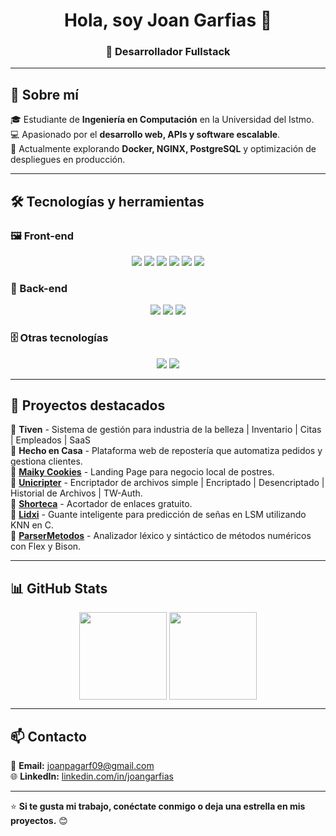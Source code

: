 <h1 align="center">Hola, soy Joan Garfias 👋</h1>
<h3 align="center">🚀 Desarrollador Fullstack</h3>

---

## 🚀 Sobre mí  
🎓 Estudiante de **Ingeniería en Computación** en la Universidad del Istmo.  
💻 Apasionado por el **desarrollo web, APIs y software escalable**.     
🌱 Actualmente explorando **Docker, NGINX, PostgreSQL** y optimización de despliegues en producción.  

---

## 🛠️ Tecnologías y herramientas  

### 🖼️ Front-end
<p align="center">
  <img src="https://img.shields.io/badge/CSS3-%231572B6.svg?style=for-the-badge&logo=css3&logoColor=white" /> 
  <img src="https://img.shields.io/badge/Tailwind_CSS-%2306B6D4.svg?style=for-the-badge&logo=tailwind-css&logoColor=white" /> 
  <img src="https://img.shields.io/badge/TypeScript-%23007ACC.svg?style=for-the-badge&logo=typescript&logoColor=white" />
  <img src="https://img.shields.io/badge/Vue.js-%2335495e.svg?style=for-the-badge&logo=vue.js&logoColor=%234FC08D" /> 
  <img src="https://img.shields.io/badge/Nuxt-%2335495e.svg?style=for-the-badge&logo=nuxt&logoColor=%234FC08D" />
  <img src="https://img.shields.io/badge/Astro-%23FF5D01.svg?style=for-the-badge&logo=astro&logoColor=white" /> 
</p>

### 🧠 Back-end
<p align="center">
  <img src="https://img.shields.io/badge/PHP-%23777BB4.svg?style=for-the-badge&logo=php&logoColor=white" /> 
  <img src="https://img.shields.io/badge/Laravel-%23FF2D20.svg?style=for-the-badge&logo=laravel&logoColor=white" /> 
  <img src="https://img.shields.io/badge/MySQL-%234479A1.svg?style=for-the-badge&logo=mysql&logoColor=white" /> 
  <!--
  <img src="https://img.shields.io/badge/PostgreSQL-%23336791.svg?style=for-the-badge&logo=postgresql&logoColor=white" />
  -->
<!--   <img src="https://img.shields.io/badge/Flask-%23000.svg?style=for-the-badge&logo=flask&logoColor=white" /> 
  <img src="https://img.shields.io/badge/C-%2300599C.svg?style=for-the-badge&logo=c&logoColor=white" />  -->
</p>

### 🗄️ Otras tecnologías
<p align="center">
  <img src="https://img.shields.io/badge/Docker-%230db7ed.svg?style=for-the-badge&logo=docker&logoColor=white" />
  <!--
  <img src="https://img.shields.io/badge/NGINX-%23009639.svg?style=for-the-badge&logo=nginx&logoColor=white" />
  -->
  <img src="https://img.shields.io/badge/Figma-%2300C3F0.svg?style=for-the-badge&logo=figma&logoColor=white" />
</p>

---

## 📌 Proyectos destacados  
🔹 **Tiven** - Sistema de gestión para industria de la belleza  | Inventario | Citas | Empleados | SaaS  
🔹 **Hecho en Casa** - Plataforma web de repostería que automatiza pedidos y gestiona clientes.  
🔹 **[Maiky Cookies](https://maiky-cookies.pages.dev/)** - Landing Page para negocio local de postres.  
🔹 **[Unicripter](https://github.com/JoanGarfias/encriptador)** - Encriptador de archivos simple | Encriptado | Desencriptado | Historial de Archivos | TW-Auth.  
🔹 **[Shorteca](https://github.com/JoanGarfias/Shorteca)** - Acortador de enlaces gratuito.  
🔹 **[Lidxi](https://github.com/JoanGarfias/lidxi)** - Guante inteligente para predicción de señas en LSM utilizando KNN en C.  
🔹 **[ParserMetodos](https://github.com/JoanGarfias/ParserMetodos)** - Analizador léxico y sintáctico de métodos numéricos con Flex y Bison.  

---

## 📊 GitHub Stats
<div align="center">
    <img src="http://github-profile-summary-cards.vercel.app/api/cards/profile-details?username=JoanGarfias&theme=2077" height="140px" style="vertical-align: middle;"/>
    <img src="https://github-readme-stats.vercel.app/api/top-langs/?username=JoanGarfias&hide=blade,html,css&langs_count=8&layout=compact&theme=radical" height="140px" style="vertical-align: middle;"/>
</div>

---

## 📫 Contacto  
📧 **Email:** [joanpagarf09@gmail.com](mailto:joanpagarf09@gmail.com)  
🌐 **LinkedIn:** [linkedin.com/in/joangarfias](https://linkedin.com/in/joangarfias)  

---

⭐ **Si te gusta mi trabajo, conéctate conmigo o deja una estrella en mis proyectos.** 😊  
